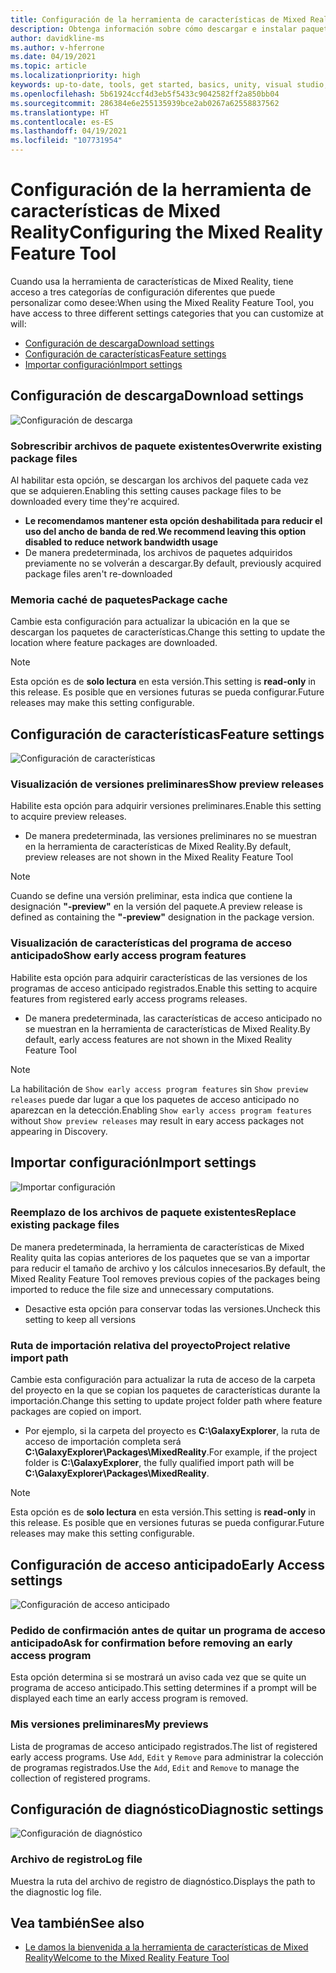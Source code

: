 ```yaml
---
title: Configuración de la herramienta de características de Mixed Reality
description: Obtenga información sobre cómo descargar e instalar paquetes de Mixed Reality para Unity desde la herramienta de características de MR para el desarrollo de HoloLens y VR.
author: davidkline-ms
ms.author: v-hferrone
ms.date: 04/19/2021
ms.topic: article
ms.localizationpriority: high
keywords: up-to-date, tools, get started, basics, unity, visual studio, toolkit, mixed reality headset, windows mixed reality headset, virtual reality headset, installation, Windows, HoloLens, emulator, unreal, openxr
ms.openlocfilehash: 5b61924ccf4d3eb5f5433c9042582ff2a850bb04
ms.sourcegitcommit: 286384e6e255135939bce2ab0267a62558837562
ms.translationtype: HT
ms.contentlocale: es-ES
ms.lasthandoff: 04/19/2021
ms.locfileid: "107731954"
---
```

# <a name="configuring-the-mixed-reality-feature-tool"></a><span data-ttu-id="8f6df-104">Configuración de la herramienta de características de Mixed Reality</span><span class="sxs-lookup"><span data-stu-id="8f6df-104">Configuring the Mixed Reality Feature Tool</span></span>

<span data-ttu-id="8f6df-105">Cuando usa la herramienta de características de Mixed Reality, tiene acceso a tres categorías de configuración diferentes que puede personalizar como desee:</span><span class="sxs-lookup"><span data-stu-id="8f6df-105">When using the Mixed Reality Feature Tool, you have access to three different settings categories that you can customize at will:</span></span>

* [<span data-ttu-id="8f6df-106">Configuración de descarga</span><span class="sxs-lookup"><span data-stu-id="8f6df-106">Download settings</span></span>](#download-settings)
* [<span data-ttu-id="8f6df-107">Configuración de características</span><span class="sxs-lookup"><span data-stu-id="8f6df-107">Feature settings</span></span>](#feature-settings)
* [<span data-ttu-id="8f6df-108">Importar configuración</span><span class="sxs-lookup"><span data-stu-id="8f6df-108">Import settings</span></span>](#import-settings)

## <a name="download-settings"></a><span data-ttu-id="8f6df-109">Configuración de descarga</span><span class="sxs-lookup"><span data-stu-id="8f6df-109">Download settings</span></span>

![Configuración de descarga](images/FeatureToolSettings-Download.png)

### <a name="overwrite-existing-package-files"></a><span data-ttu-id="8f6df-111">Sobrescribir archivos de paquete existentes</span><span class="sxs-lookup"><span data-stu-id="8f6df-111">Overwrite existing package files</span></span>

<span data-ttu-id="8f6df-112">Al habilitar esta opción, se descargan los archivos del paquete cada vez que se adquieren.</span><span class="sxs-lookup"><span data-stu-id="8f6df-112">Enabling this setting causes package files to be downloaded every time they're acquired.</span></span> 

* <span data-ttu-id="8f6df-113">**Le recomendamos mantener esta opción deshabilitada para reducir el uso del ancho de banda de red**.</span><span class="sxs-lookup"><span data-stu-id="8f6df-113">**We recommend leaving this option disabled to reduce network bandwidth usage**</span></span>
* <span data-ttu-id="8f6df-114">De manera predeterminada, los archivos de paquetes adquiridos previamente no se volverán a descargar.</span><span class="sxs-lookup"><span data-stu-id="8f6df-114">By default, previously acquired package files aren't re-downloaded</span></span>

### <a name="package-cache"></a><span data-ttu-id="8f6df-115">Memoria caché de paquetes</span><span class="sxs-lookup"><span data-stu-id="8f6df-115">Package cache</span></span>

<span data-ttu-id="8f6df-116">Cambie esta configuración para actualizar la ubicación en la que se descargan los paquetes de características.</span><span class="sxs-lookup"><span data-stu-id="8f6df-116">Change this setting to update the location where feature packages are downloaded.</span></span>

> [!NOTE]
> <span data-ttu-id="8f6df-117">Esta opción es de **solo lectura** en esta versión.</span><span class="sxs-lookup"><span data-stu-id="8f6df-117">This setting is **read-only** in this release.</span></span> <span data-ttu-id="8f6df-118">Es posible que en versiones futuras se pueda configurar.</span><span class="sxs-lookup"><span data-stu-id="8f6df-118">Future releases may make this setting configurable.</span></span>

## <a name="feature-settings"></a><span data-ttu-id="8f6df-119">Configuración de características</span><span class="sxs-lookup"><span data-stu-id="8f6df-119">Feature settings</span></span>

![Configuración de características](images/FeatureToolSettings-Feature.png)

### <a name="show-preview-releases"></a><span data-ttu-id="8f6df-121">Visualización de versiones preliminares</span><span class="sxs-lookup"><span data-stu-id="8f6df-121">Show preview releases</span></span>

<span data-ttu-id="8f6df-122">Habilite esta opción para adquirir versiones preliminares.</span><span class="sxs-lookup"><span data-stu-id="8f6df-122">Enable this setting to acquire preview releases.</span></span>
* <span data-ttu-id="8f6df-123">De manera predeterminada, las versiones preliminares no se muestran en la herramienta de características de Mixed Reality.</span><span class="sxs-lookup"><span data-stu-id="8f6df-123">By default, preview releases are not shown in the Mixed Reality Feature Tool</span></span> 

> [!NOTE]
> <span data-ttu-id="8f6df-124">Cuando se define una versión preliminar, esta indica que contiene la designación **"-preview"** en la versión del paquete.</span><span class="sxs-lookup"><span data-stu-id="8f6df-124">A preview release is defined as containing the **"-preview"** designation in the package version.</span></span>

### <a name="show-early-access-program-features"></a><span data-ttu-id="8f6df-125">Visualización de características del programa de acceso anticipado</span><span class="sxs-lookup"><span data-stu-id="8f6df-125">Show early access program features</span></span>

<span data-ttu-id="8f6df-126">Habilite esta opción para adquirir características de las versiones de los programas de acceso anticipado registrados.</span><span class="sxs-lookup"><span data-stu-id="8f6df-126">Enable this setting to acquire features from registered early access programs releases.</span></span>

* <span data-ttu-id="8f6df-127">De manera predeterminada, las características de acceso anticipado no se muestran en la herramienta de características de Mixed Reality.</span><span class="sxs-lookup"><span data-stu-id="8f6df-127">By default, early access features are not shown in the Mixed Reality Feature Tool</span></span> 

> [!NOTE]
> <span data-ttu-id="8f6df-128">La habilitación de `Show early access program features` sin `Show preview releases` puede dar lugar a que los paquetes de acceso anticipado no aparezcan en la detección.</span><span class="sxs-lookup"><span data-stu-id="8f6df-128">Enabling `Show early access program features` without `Show preview releases` may result in eary access packages not appearing in Discovery.</span></span>

## <a name="import-settings"></a><span data-ttu-id="8f6df-129">Importar configuración</span><span class="sxs-lookup"><span data-stu-id="8f6df-129">Import settings</span></span>

![Importar configuración](images/FeatureToolSettings-Import.png)

### <a name="replace-existing-package-files"></a><span data-ttu-id="8f6df-131">Reemplazo de los archivos de paquete existentes</span><span class="sxs-lookup"><span data-stu-id="8f6df-131">Replace existing package files</span></span>

<span data-ttu-id="8f6df-132">De manera predeterminada, la herramienta de características de Mixed Reality quita las copias anteriores de los paquetes que se van a importar para reducir el tamaño de archivo y los cálculos innecesarios.</span><span class="sxs-lookup"><span data-stu-id="8f6df-132">By default, the Mixed Reality Feature Tool removes previous copies of the packages being imported to reduce the file size and unnecessary computations.</span></span> 

* <span data-ttu-id="8f6df-133">Desactive esta opción para conservar todas las versiones.</span><span class="sxs-lookup"><span data-stu-id="8f6df-133">Uncheck this setting to keep all versions</span></span>

### <a name="project-relative-import-path"></a><span data-ttu-id="8f6df-134">Ruta de importación relativa del proyecto</span><span class="sxs-lookup"><span data-stu-id="8f6df-134">Project relative import path</span></span>

<span data-ttu-id="8f6df-135">Cambie esta configuración para actualizar la ruta de acceso de la carpeta del proyecto en la que se copian los paquetes de características durante la importación.</span><span class="sxs-lookup"><span data-stu-id="8f6df-135">Change this setting to update project folder path where feature packages are copied on import.</span></span> 

* <span data-ttu-id="8f6df-136">Por ejemplo, si la carpeta del proyecto es **C:\GalaxyExplorer**, la ruta de acceso de importación completa será **C:\GalaxyExplorer\Packages\MixedReality**.</span><span class="sxs-lookup"><span data-stu-id="8f6df-136">For example, if the project folder is **C:\GalaxyExplorer**, the fully qualified import path will be **C:\GalaxyExplorer\Packages\MixedReality**.</span></span>

> [!NOTE]
> <span data-ttu-id="8f6df-137">Esta opción es de **solo lectura** en esta versión.</span><span class="sxs-lookup"><span data-stu-id="8f6df-137">This setting is **read-only** in this release.</span></span> <span data-ttu-id="8f6df-138">Es posible que en versiones futuras se pueda configurar.</span><span class="sxs-lookup"><span data-stu-id="8f6df-138">Future releases may make this setting configurable.</span></span>

## <a name="early-access-settings"></a><span data-ttu-id="8f6df-139">Configuración de acceso anticipado</span><span class="sxs-lookup"><span data-stu-id="8f6df-139">Early Access settings</span></span>

![Configuración de acceso anticipado](images/FeatureToolSettings-EarlyAccess.png)
 
### <a name="ask-for-confirmation-before-removing-an-early-access-program"></a><span data-ttu-id="8f6df-141">Pedido de confirmación antes de quitar un programa de acceso anticipado</span><span class="sxs-lookup"><span data-stu-id="8f6df-141">Ask for confirmation before removing an early access program</span></span>

<span data-ttu-id="8f6df-142">Esta opción determina si se mostrará un aviso cada vez que se quite un programa de acceso anticipado.</span><span class="sxs-lookup"><span data-stu-id="8f6df-142">This setting determines if a prompt will be displayed each time an early access program is removed.</span></span>

### <a name="my-previews"></a><span data-ttu-id="8f6df-143">Mis versiones preliminares</span><span class="sxs-lookup"><span data-stu-id="8f6df-143">My previews</span></span>

<span data-ttu-id="8f6df-144">Lista de programas de acceso anticipado registrados.</span><span class="sxs-lookup"><span data-stu-id="8f6df-144">The list of registered early access programs.</span></span> <span data-ttu-id="8f6df-145">Use `Add`, `Edit` y `Remove` para administrar la colección de programas registrados.</span><span class="sxs-lookup"><span data-stu-id="8f6df-145">Use the `Add`, `Edit` and `Remove` to manage the collection of registered programs.</span></span>

## <a name="diagnostic-settings"></a><span data-ttu-id="8f6df-146">Configuración de diagnóstico</span><span class="sxs-lookup"><span data-stu-id="8f6df-146">Diagnostic settings</span></span>

![Configuración de diagnóstico](images/FeatureToolSettings-Diagnostics.png)

### <a name="log-file"></a><span data-ttu-id="8f6df-148">Archivo de registro</span><span class="sxs-lookup"><span data-stu-id="8f6df-148">Log file</span></span>

<span data-ttu-id="8f6df-149">Muestra la ruta del archivo de registro de diagnóstico.</span><span class="sxs-lookup"><span data-stu-id="8f6df-149">Displays the path to the diagnostic log file.</span></span>

## <a name="see-also"></a><span data-ttu-id="8f6df-150">Vea también</span><span class="sxs-lookup"><span data-stu-id="8f6df-150">See also</span></span>

- [<span data-ttu-id="8f6df-151">Le damos la bienvenida a la herramienta de características de Mixed Reality</span><span class="sxs-lookup"><span data-stu-id="8f6df-151">Welcome to the Mixed Reality Feature Tool</span></span>](welcome-to-mr-feature-tool.md)